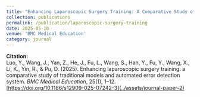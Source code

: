 ```yaml
---
title: "Enhancing Laparoscopic Surgery Training: A Comparative Study of Traditional Models and Automated Error Detection System"
collection: publications
permalink: /publication/laparoscopic-surgery-training
date: 2025-05-10
venue: 'BMC Medical Education'
category: journal
---
```


**Citation:**  
Luo, Y., Wang, J., Yan, Z., He, J., Fu, L., Wang, S., Han, Y., Fu, Y., Wang, X., Li, K., Yin, R., & Pu, D. (2025). Enhancing laparoscopic surgery training: a comparative study of traditional models and automated error detection system. *BMC Medical Education*, 25(1), 1–12. [https://doi.org/10.1186/s12909-025-07242-3](../assets/journal-paper-2)
